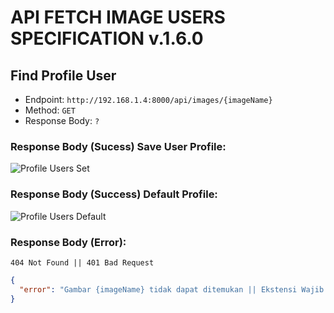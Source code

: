 # API FETCH IMAGE USERS SPECIFICATION v.1.6.0

## Find Profile User

- Endpoint: `http://192.168.1.4:8000/api/images/{imageName}`
- Method: `GET`
- Response Body: `?`

### Response Body (Sucess) Save User Profile:

![Profile Users Set](https://th.bing.com/th/id/OIP.OgZg7lASs1cUJ_SByYzR5gAAAA?w=158&h=180&c=7&r=0&o=5&pid=1.7)

### Response Body (Success) Default Profile:

![Profile Users Default](https://th.bing.com/th/id/OIP.6UhgwprABi3-dz8Qs85FvwHaHa?rs=1&pid=ImgDetMain)

### Response Body (Error):

`404 Not Found || 401 Bad Request`

```json
{
  "error": "Gambar {imageName} tidak dapat ditemukan || Ekstensi Wajib Input Hanya PNG, png, JPG, jpg, JPEG, jpeg, webp"
}
```
